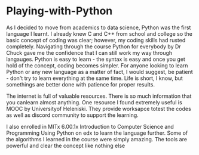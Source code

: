 # Playing-with-Python
As I decided to move from academics to data science, Python was the first language I learnt.
I already knew C and C++ from school and college so the basic concept of coding was clear; however, my coding skills had rusted completely. Navigating through the course Python for everybody by Dr Chuck gave me the confidence that I can still work my way through langauges.
Python is easy to learn - the syntax is easy and once you get hold of the concept, coding becomes simpler.
For anyone looking to learn Python or any new language as a matter of fact, I would suggest, be patient - don't try to learn everything at the same time. 
Life is short, I know, but somethings are better done with patience for proper results.

The internet is full of valuable resources. There is so much information that you canlearn almost anything. One resource I found extremely useful is MOOC by Universityof Heleniski. They provide worksapce totest the codes as well as discord community to support the learning. 

I also enrolled in MITx 6.00.1x Introduction to Computer Science and Programming Using Python on edx to learn the language further. Some of the algorithms I learned in the course were simply amazing. The tools are powerful and clear the concept like nothing else
